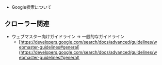 - Google検索について

## クローラー関連
- ウェブマスター向けガイドライン -> 一般的なガイドライン
  - [https://developers.google.com/search/docs/advanced/guidelines/webmaster-guidelines#general](https://developers.google.com/search/docs/advanced/guidelines/webmaster-guidelines#general)